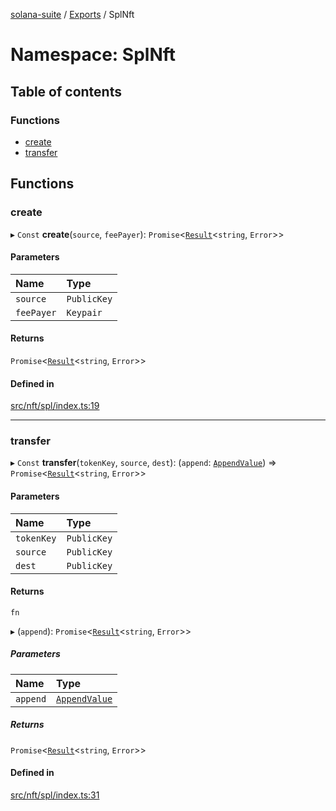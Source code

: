 [solana-suite](../README.md) / [Exports](../modules.md) / SplNft

# Namespace: SplNft

## Table of contents

### Functions

- [create](SplNft.md#create)
- [transfer](SplNft.md#transfer)

## Functions

### create

▸ `Const` **create**(`source`, `feePayer`): `Promise`<[`Result`](../modules.md#result)<`string`, `Error`\>\>

#### Parameters

| Name | Type |
| :------ | :------ |
| `source` | `PublicKey` |
| `feePayer` | `Keypair` |

#### Returns

`Promise`<[`Result`](../modules.md#result)<`string`, `Error`\>\>

#### Defined in

[src/nft/spl/index.ts:19](https://github.com/fukaoi/solana-suite/blob/6dc9bbe/src/nft/spl/index.ts#L19)

___

### transfer

▸ `Const` **transfer**(`tokenKey`, `source`, `dest`): (`append`: [`AppendValue`](../interfaces/Transaction.AppendValue.md)) => `Promise`<[`Result`](../modules.md#result)<`string`, `Error`\>\>

#### Parameters

| Name | Type |
| :------ | :------ |
| `tokenKey` | `PublicKey` |
| `source` | `PublicKey` |
| `dest` | `PublicKey` |

#### Returns

`fn`

▸ (`append`): `Promise`<[`Result`](../modules.md#result)<`string`, `Error`\>\>

##### Parameters

| Name | Type |
| :------ | :------ |
| `append` | [`AppendValue`](../interfaces/Transaction.AppendValue.md) |

##### Returns

`Promise`<[`Result`](../modules.md#result)<`string`, `Error`\>\>

#### Defined in

[src/nft/spl/index.ts:31](https://github.com/fukaoi/solana-suite/blob/6dc9bbe/src/nft/spl/index.ts#L31)
